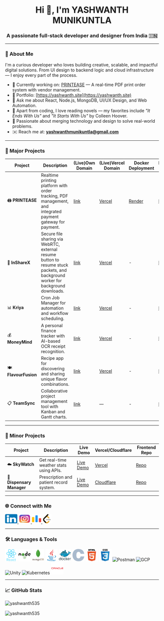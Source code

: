 <h1 align="center">Hi 👋, I'm YASHWANTH MUNIKUNTLA</h1>
<h3 align="center">A passionate full-stack developer and designer from India 🇮🇳</h3>

---

### 🧠 About Me

I'm a curious developer who loves building creative, scalable, and impactful digital solutions. From UI design to backend logic and cloud infrastructure — I enjoy every part of the process.

- 🔭 Currently working on: [PRINTEASE](https://printease.yashwanth.site/) — A real-time PDF print order system with vendor management.
- 💼 Portfolio: [https://yashwanth.site](https://yashwanth.site)
- 💬 Ask me about React, Node.js, MongoDB, UI/UX Design, and Web Automation.
- 📖 Apart from coding, I love reading novels — my favorites include _"It Ends With Us"_ and _"It Starts With Us"_ by Colleen Hoover.
- 🎯 Passionate about merging technology and design to solve real-world problems.
- ✉️ Reach me at: **yashwanthmunikuntla@gmail.com**
---

### 🚀 Major Projects

| Project         | Description                                                               | (Live)Own Domain | (Live)Vercel Domain | Docker Deployment | Frontend Repo | Backend Repo |
|----------------|---------------------------------------------------------------------------|------------|--------------|--------------------|----------------|---------------|
| 🖨️ **PRINTEASE**        | Realtime printing platform with order tracking, PDF management, and integrated payment gateway for payment.     | [link](https://printease.yashwanth.site/) | [Vercel](https://print-ease-frontend.vercel.app) | [Render](https://printease-docker-full-stack.onrender.com) | [Frontend](https://github.com/yashwanth535/PrintEase-frontend) | [Backend](https://github.com/yashwanth535/PrintEase-backend) |
| 🔄 **InShareX**          | Secure file sharing via WebRTC, external resume button to resume stuck packets, and background worker for background downloads.                      | [link](https://insharex.yashwanth.site/) | [Vercel](https://insharex-frontend.vercel.app) | - | [Frontend](https://github.com/yashwanth535/insharex-frontend) | [WebSocket](https://github.com/yashwanth535/insharex-webSocket) |
| 📊 **Kriya**             | Cron Job Manager for automation and workflow scheduling.              | [link](https://kriya.yashwanth.site/) | [Vercel](https://kriya-frontend-ten.vercel.app) | - | [Frontend](https://github.com/yashwanth535/kriya-frontend) | [Backend](https://github.com/yashwanth535/kriya-backend) |
| 💰 **MoneyMind**         | A personal finance tracker with AI-based OCR receipt recognition.     | [link](https://moneymind.yashwanth.site/) | [Vercel](https://moneymind-frontend.vercel.app) | - | [Frontend](https://github.com/yashwanth535/moneymind-frontend) | [Backend](https://github.com/yashwanth535/moneymind-backend) |
| 🍽️ **FlavourFusion**     | Recipe app for discovering and sharing unique flavor combinations.    | [link](https://flavourfusion.yashwanth.site/) | [Vercel](https://fusion-frontend-omega.vercel.app) | - | [Frontend](https://github.com/yashwanth535/Fusion-Frontend) | [Backend](https://github.com/yashwanth535/Fusion-Backend) |
| 📋 **TeamSync**          | Collaborative project management tool with Kanban and Gantt charts.   | [link](https://teamsync.yashwanth.site/) | — | - | [Frontend](https://github.com/yashwanth535/teamsync-frontend) | [Backend](https://github.com/yashwanth535/teamsync-backend) |

---

### 🧪 Minor Projects

| Project                 | Description                              | Live Demo | Vercel/Cloudflare | Frontend Repo |
|-------------------------|------------------------------------------|-----------|-------------------|----------------|
| ☁️ **SkyWatch**          | Get real-time weather stats using APIs.   | [Live Demo](https://skywatch.yashwanth.site/) | [Vercel](https://skywatch.vercel.app) | [Repo](https://github.com/yashwanth535/skywatch) |
| 🏥 **Dispensary Manager** | Prescription and patient record system.   | [Live Demo](https://dispensarymanagement.yashwanth.site/) | [Cloudflare](https://patient-prescription.pages.dev/) | [Repo](https://github.com/yashwanth535/patient-prescription) |

  ---
### 🌐 Connect with Me

<p align="left">
  <a href="https://linkedin.com/in/yashwanth-munikuntla" target="blank">
    <img src="assets/linkedin.svg" height="30" width="40" />
  </a>
  <a href="https://instagram.com/yashwanth_munikuntla" target="blank">
    <img src="assets/instagram.svg" height="30" width="40" />
  </a>
  <a href="https://codeforces.com/profile/yashwanth9966" target="blank">
    <img src="assets/codeforces.png" height="30" width="30" />
  </a>
  <a href="https://leetcode.com/yashwanth535" target="blank">
    <img src="assets/leetcode.png" height="30" width="30" />
  </a>
</p>

---

### 🛠️ Languages & Tools

<p align="left">
  <img src="https://raw.githubusercontent.com/devicons/devicon/master/icons/react/react-original-wordmark.svg" alt="React" width="40" height="40"/>
  <img src="https://raw.githubusercontent.com/devicons/devicon/master/icons/nodejs/nodejs-original-wordmark.svg" alt="Node.js" width="40" height="40"/>
  <img src="https://raw.githubusercontent.com/devicons/devicon/master/icons/mongodb/mongodb-original-wordmark.svg" alt="MongoDB" width="40" height="40"/>
  <img src="https://raw.githubusercontent.com/devicons/devicon/master/icons/java/java-original.svg" alt="Java" width="40" height="40"/>
  <img src="https://raw.githubusercontent.com/devicons/devicon/master/icons/docker/docker-original-wordmark.svg" alt="Docker" width="40" height="40"/>
  <img src="https://raw.githubusercontent.com/devicons/devicon/master/icons/c/c-original.svg" alt="C" width="40" height="40"/>
  <img src="https://raw.githubusercontent.com/devicons/devicon/master/icons/html5/html5-original-wordmark.svg" alt="HTML5" width="40" height="40"/>
  <img src="https://raw.githubusercontent.com/devicons/devicon/master/icons/css3/css3-original-wordmark.svg" alt="CSS3" width="40" height="40"/>
  <img src="https://www.vectorlogo.zone/logos/getpostman/getpostman-icon.svg" alt="Postman" width="40" height="40"/>
  <img src="https://www.vectorlogo.zone/logos/google_cloud/google_cloud-icon.svg" alt="GCP" width="40" height="40"/>
  <img src="https://www.vectorlogo.zone/logos/unity3d/unity3d-icon.svg" alt="Unity" width="40" height="40"/>
  <img src="https://www.vectorlogo.zone/logos/kubernetes/kubernetes-icon.svg" alt="Kubernetes" width="40" height="40"/>
  <img src="https://raw.githubusercontent.com/devicons/devicon/master/icons/oracle/oracle-original.svg" alt="Oracle DB" width="40" height="40"/>
</p>

---

### 📈 GitHub Stats
<p>
  <img align="center" src="https://yashwanth535.vercel.app/api/stats.svg" alt="yashwanth535" width="450"/>
</p>
<p>
  <img align="center" src="https://yashwanth535.vercel.app/api/streak.svg" alt="yashwanth535" width="450"/>
</p>
